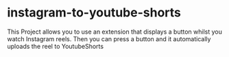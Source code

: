 # instagram-to-youtube-shorts
This Project allows you to use an extension that displays a button whilst you watch Instagram reels. Then you can press a button and it automatically uploads the reel to YoutubeShorts
